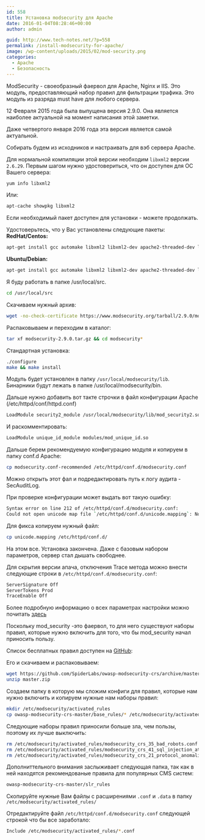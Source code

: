 ```yaml
---
id: 558
title: Установка modsecurity для Apache
date: 2016-01-04T08:28:46+00:00
author: admin

guid: http://www.tech-notes.net/?p=558
permalink: /install-modsecurity-for-apache/
image: /wp-content/uploads/2015/02/mod-security.png
categories:
  - Apache
  - Безопасность
---
```

ModSecurity - своеобразный фаервол для Apache, Nginx и IIS. Это модуль, предоставляющий набор правил для фильтрации трафика. Это модуль из разряда must have для любого сервера.

12 Февраля 2015 года была выпущена версия 2.9.0. Она является наиболее актуальной на момент написания этой заметки.

Даже четвертого января 2016 года эта версия является самой актуальной.

Собирать будем из исходников и настраивать для вэб сервера Apache.

Для нормальной компиляции этой версии необходим `libxml2` версии `2.6.29`. Первым шагом нужно удостовериться, что он доступен для ОС Вашего сервера:

```bash
yum info libxml2
```

Или:

```bash
apt-cache showpkg libxml2
```

Если необходимый пакет доступен для установки - можете продолжать.

Удостоверьтесь, что у Вас установлены следующие пакеты:  
**RedHat/Centos:**

```bash
apt-get install gcc automake libxml2 libxml2-dev apache2-threaded-dev libcurl4-openssl-dev libpcre3-dev
```

**Ubuntu/Debian:**

```bash
apt-get install gcc automake libxml2 libxml2-dev apache2-threaded-dev libcurl-dev pcre-dev
```

Я буду работать в папке /usr/local/src.

```bash
cd /usr/local/src
```

Скачиваем нужный архив:

```bash
wget -no-check-certificate https://www.modsecurity.org/tarball/2.9.0/modsecurity-2.9.0.tar.gz
```

Распаковываем и переходим в каталог:

```bash
tar xf modsecurity-2.9.0.tar.gz && cd modsecurity*
```

Стандартная установка:

```bash
./configure  
make && make install
```

Модуль будет установлен в папку `/usr/local/modsecurity/lib`. Бинарники будут лежать в папке /usr/local/modsecurity/bin.

Дальше нужно добавить вот такте строчки в файл конфигурации Apache (/etc/httpd/conf/httpd.conf)

```bash
LoadModule security2_module /usr/local/modsecurity/lib/mod_security2.so
```

И раскомментировать:

```bash
LoadModule unique_id_module modules/mod_unique_id.so
```

Дальше берем рекомендуемую конфигурацию модуля и копируем в папку conf.d Apache:

```bash
cp modsecurity.conf-recommended /etc/httpd/conf.d/modsecurity.conf
```

Можно открыть этот фал и подредактировать путь к логу аудита - SecAuditLog.

При проверке конфигурации может выдать вот такую ошибку:

```bash
Syntax error on line 212 of /etc/httpd/conf.d/modsecurity.conf:  
Could not open unicode map file `/etc/httpd/conf.d/unicode.mapping`: No such file or directory
```

Для фикса копируем нужный файл:

```bash
cp unicode.mapping /etc/httpd/conf.d/
```

На этом все. Установка закончена. Даже с базовым набором параметров, сервер стал дышать свободнее.

Для скрытия версии апача, отключения Trace метода можно внести следующие строки в `/etc/httpd/conf.d/modsecurity.conf`:

```bash
ServerSignature Off  
ServerTokens Prod  
TraceEnable Off
```

Более подробную информацию о всех параметрах настройки можно почитать [здесь](https://github.com/SpiderLabs/ModSecurity/wiki/Reference-Manual#wiki-Configuration_Directives)

Поскольку mod_security -это фаервол, то для него существуют наборы правил, которые нужно включить для того, что бы mod_security начал приносить пользу.

Список беcплатных правил доступен на [GitHub](https://github.com/SpiderLabs/owasp-modsecurity-crs):

Его и скачиваем и распаковываем:

```bash
wget https://github.com/SpiderLabs/owasp-modsecurity-crs/archive/master.zip  
unzip master.zip
```

Создаем папку в которую мы сложим конфиги для правил, которые нам нужно включить и копируем нужные нам наборы правил:

```bash
mkdir /etc/modsecurity/activated_rules  
cp owasp-modsecurity-crs-master/base_rules/* /etc/modsecurity/activated_rules/
```

Следующие наборы правил приносили больше зла, чем пользы, поэтому их лучше выключить:

```bash
rm /etc/modsecurity/activated_rules/modsecurity_crs_35_bad_robots.conf  
rm /etc/modsecurity/activated_rules/modsecurity_crs_41_sql_injection_attacks.conf  
rm /etc/modsecurity/activated_rules/modsecurity_crs_21_protocol_anomalies.conf
```

Дополниттельного внимания заслыживает следующая папка, так как в ней находятся рекомендованые правила для популярных CMS систем:

```bash
owasp-modsecurity-crs-master/slr_rules
```

Скопируйте нужные Вам файлы с расширениями `.conf` и `.data` в папку `/etc/modsecurity/activated_rules/`

Отредактируйте файл `/etc/httpd/conf.d/modsecurity.conf` следующей строкой что бы все заработало:

```bash
Include /etc/modsecurity/activated_rules/*.conf
```

